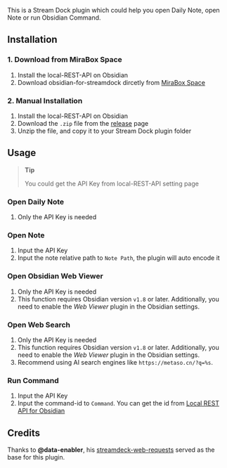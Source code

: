 This is a Stream Dock plugin which could help you open Daily Note, open Note or run Obsidian Command.



## Installation

### 1. Download from MiraBox Space

1. Install the local-REST-API on Obsidian
1. Download obsidian-for-streamdock dircetly from [ MiraBox Space](https://space.key123.vip/product?id=20250121000509)



### 2. Manual Installation

1. Install the local-REST-API on Obsidian
2. Download the `.zip` file from the [release](https://github.com/moziar/obsidian-for-streamdock/releases) page
3. Unzip the file, and copy it to your Stream Dock plugin folder



## Usage

> **Tip**
>
> You could get the API Key from local-REST-API setting page



### Open Daily Note

1. Only the API Key is needed



### Open Note

1. Input the API Key
3. Input the note relative path to `Note Path`, the plugin will auto encode it



### Open Obsidian Web Viewer

1. Only the API Key is needed
2. This function requires Obsidian version `v1.8` or later. Additionally, you need to enable the *Web Viewer* plugin in the Obsidian settings.



### Open Web Search

1. Only the API Key is needed
2. This function requires Obsidian version `v1.8` or later. Additionally, you need to enable the *Web Viewer* plugin in the Obsidian settings.
3. Recommend using AI search engines like `https://metaso.cn/?q=%s`.



### Run Command

1. Input the API Key
2. Input the command-id to `Command`. You can get the id from [Local REST API for Obsidian](https://coddingtonbear.github.io/obsidian-local-rest-api/#/)



## Credits

Thanks to **@data-enabler**, his [streamdeck-web-requests](https://github.com/data-enabler/streamdeck-web-requests) served as the base for this plugin.
